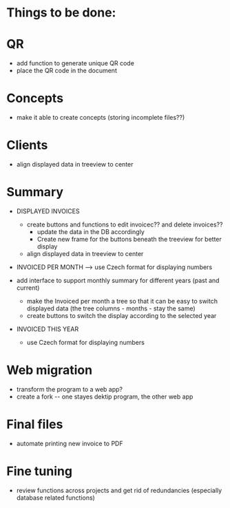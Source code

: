 # Things to be done:

# QR
- add function to generate unique QR code
- place the QR code in the document

# Concepts
- make it able to create concepts (storing incomplete files??)

# Clients
- align displayed data in treeview to center

# Summary
- DISPLAYED INVOICES
    - create buttons and functions to edit invoicec?? and delete invoices??
        - update the data in the DB accordingly
        - Create new frame for the buttons beneath the treeview for better display
    - align displayed data in treeview to center

- INVOICED PER MONTH --> use Czech format for displaying numbers
- add interface to support monthly summary for different years (past and current)
    - make the Invoiced per month a tree so that it can be easy to switch displayed data (the tree columns - months - stay the same)
    - create buttons to switch the display according to the selected year

- INVOICED THIS YEAR
    - use Czech format for displaying numbers

# Web migration
- transform the program to a web app?
- create a fork -- one stayes dektip program, the other web app

# Final files
- automate printing new invoice to PDF

# Fine tuning
- review functions across projects and get rid of redundancies (especially database related functions)

